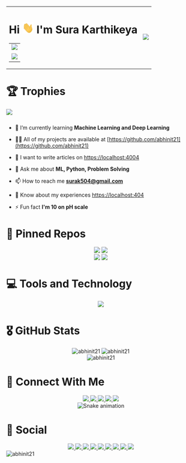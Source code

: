 ###

<table align="center">
  <tr>
    <td align="center">
      <h1>
        Hi <img src="https://raw.githubusercontent.com/abhinit21/abhinit21/main/wave.gif" width="30" height="30" /> I'm Sura Karthikeya
      </h1>
      <table>
        <tr align="center"><td><img height="30" src="https://profile-counter.glitch.me/abhinit21/count.svg?" /></td></tr>
        <tr><td><a href="https://leetcode.com/abhinit21/" >
          <img height="200em" src="https://apu5rh8gxk.execute-api.us-east-1.amazonaws.com/default/leetcode-stats?username=abhinit21&theme=dark" />
        </a></td></tr>
      </table>
    </td>
    <td>
      <a href="https://stackoverflow.com/users/13334778/abhinit21" >
        <img width="240em" src="https://github-readme-stackoverflow.vercel.app/?userID=13334778&theme=dark" />
      </a>
    </td>
  </tr>
</table>

###

<h1 align="left">
    🏆 Trophies
</h1>

<div class="my-4 d-flex justify-content-center border crop">
  
  <img src="https://github-profile-trophy.vercel.app/?username=abhinit21&theme=onedark&no-frame=true&no-bg=false&column=7&margin-w=15" />
</div>

<div align="center">

</div>

###

- 🌱 I’m currently learning **Machine Learning and Deep Learning**

- 👨‍💻 All of my projects are available at [https://github.com/abhinit21](https://github.com/abhinit21)

- 📝 I want to write articles on [https://localhost:4004](https://localhost:4004)

- 💬 Ask me about **ML, Python, Problem Solving**

- 📫 How to reach me **surak504@gmail.com**

- 📄 Know about my experiences [https://localhost:404](https://localhost:404)

- ⚡ Fun fact **I'm 10 on pH scale**

###

<h1 align="left">
    🌟 Pinned Repos
</h1>

<div align="center">
  <img src="https://github-readme-stats.vercel.app/api/pin/?username=abhinit21&repo=abhinit21&theme=onedark" />
  <img src="https://github-readme-stats.vercel.app/api/pin/?username=abhinit21&repo=abhinit21&theme=onedark" />
</div>

<div align="center">
  <img src="https://github-readme-stats.vercel.app/api/pin/?username=abhinit21&repo=abhinit21&theme=onedark" />
  <img src="https://github-readme-stats.vercel.app/api/pin/?username=abhinit21&repo=abhinit21&theme=onedark" />
</div>

###

<h1 align="left">
    💻 Tools and Technology
</h1>

<div align="center">
  <img src="https://skillicons.dev/icons?i=all&theme=dark">
</div>

###

<h1 align="left">
    🎖️ GitHub Stats
</h1>

<div align="center">
  <img
    alt="abhinit21"
    src="https://github-readme-stats.vercel.app/api/top-langs/?username=abhinit21&theme=onedark&hide_border=false&include_all_commits=true&count_private=true&layout=compact" />
  <img
    alt="abhinit21" height="165em"
    src="https://github-readme-stats.vercel.app/api?username=abhinit21&theme=onedark&hide_border=false&include_all_commits=true&count_private=true" />
</div>

<div align="center">
  <img
    alt="abhinit21" height="165em"
    src="https://github-readme-streak-stats.herokuapp.com/?user=abhinit21&theme=onedark&hide_border=false" />
</div>

###

<h1 align="left">
    👋 Connect With Me
</h1>

<div align="center">
  <a href="#">
    <img src="https://dcbadge.vercel.app/api/shield/757504251617345626?theme=discord-inverted" height="35" />
  </a>
  <a href="#">
    <img src="https://img.shields.io/badge/LinkedIn-0077B5?style=for-the-badge&logo=linkedin&logoColor=white" height="35" />
  </a>
  <a href="#">
    <img src="https://img.shields.io/badge/Twitter-1DA1F2?style=for-the-badge&logo=twitter&logoColor=white" height="35" />
  </a>
  <a href="#">
    <img src="https://img.shields.io/badge/fiverr-1DBF73?style=for-the-badge&logo=fiverr&logoColor=white" height="35" />
  </a>
  <a href="#">
    <img src="https://img.shields.io/badge/Freelancer-29B2FE?style=for-the-badge&logo=Freelancer&logoColor=white" height="35" />
  </a>
</div>

<div align="center">
  <img src="https://github.com/abhinit21/abhinit21/blob/output/snake.svg" alt="Snake animation" />
</div>

###

<h1 align="left">
    🤝 Social
</h1>

<div align="center">
  <a href="#">
    <img src="https://img.shields.io/badge/Stack_Overflow-FE7A16?style=for-the-badge&logo=stack-overflow&logoColor=white" height="35" />
  </a>
  <a href="#">
    <img src="https://img.shields.io/badge/Kaggle-20BEFF?style=for-the-badge&logo=Kaggle&logoColor=white" height="35" />
  </a>
  <a href="#">
    <img src="https://img.shields.io/badge/-Hackerrank-2EC866?style=for-the-badge&logo=HackerRank&logoColor=white" height="35" />
  </a>
  <a href="#">
    <img src="https://img.shields.io/badge/Codechef-%23B92B27.svg?&style=for-the-badge&logo=Codechef&logoColor=white" height="35" />
  </a>
   <a href="#">
    <img src="https://img.shields.io/badge/-Behance-blue?style=for-the-badge&logo=behance&logoColor=white" height="35" />
  </a>
  <a href="#">
    <img src="https://img.shields.io/badge/Dribbble-EA4C89?style=for-the-badge&logo=dribbble&logoColor=white" height="35" />
  </a>
  <a href="#">
    <img src="https://img.shields.io/badge/GitLab-330F63?style=for-the-badge&logo=gitlab&logoColor=white" height="35" />
  </a>
  <a href="#">
    <img src="https://img.shields.io/badge/Instagram-E4405F?style=for-the-badge&logo=instagram&logoColor=white" height="35" />
  </a>
  <a href="#">
    <img src="https://img.shields.io/badge/Spotify-1ED760?&style=for-the-badge&logo=spotify&logoColor=white" height="35" />
  </a>
</div>

<div>
  <img
    alt="abhinit21"
    src="https://activity-graph.herokuapp.com/graph?username=abhinit21&theme=github" />
</div>

###


<!-- <div align="center">
    <img
      alt="abhinit21"
      src="http://github-profile-summary-cards.vercel.app/api/cards/productive-time?username=abhinit21&theme=monokai&utcOffset=5" />
    <img 
       alt="Snake animation"
       src="https://metrics.lecoq.io/abhinit21?template=classic&base.header=0&base.activity=0&base.community=0&base.repositories=0&base.metadata=0&stars=1&base=header%2C%20activity%2C%20community%2C%20repositories%2C%20metadata&base.indepth=false&base.hireable=false&base.skip=false&stars=false&stars.limit=4&config.timezone=Asia%2FCalcutta" /> -->
</div>

<!-- 
<h3 align="left">Connect with me:</h3>
<p align="left">
<a href="https://twitter.com/_karthikeya" target="blank"><img align="center" src="https://raw.githubusercontent.com/rahuldkjain/github-profile-readme-generator/master/src/images/icons/Social/twitter.svg" alt="_karthikeya" height="30" width="40" /></a>
<a href="https://linkedin.com/in/karthikeya-sura" target="blank"><img align="center" src="https://raw.githubusercontent.com/rahuldkjain/github-profile-readme-generator/master/src/images/icons/Social/linked-in-alt.svg" alt="karthikeya-sura" height="30" width="40" /></a>
<a href="https://stackoverflow.com/users/13334778" target="blank"><img align="center" src="https://raw.githubusercontent.com/rahuldkjain/github-profile-readme-generator/master/src/images/icons/Social/stack-overflow.svg" alt="13334778" height="30" width="40" /></a>
<a href="https://kaggle.com/sura karthikeya" target="blank"><img align="center" src="https://raw.githubusercontent.com/rahuldkjain/github-profile-readme-generator/master/src/images/icons/Social/kaggle.svg" alt="sura karthikeya" height="30" width="40" /></a>
<a href="https://www.codechef.com/users/@abhinit21" target="blank"><img align="center" src="https://cdn.jsdelivr.net/npm/simple-icons@3.1.0/icons/codechef.svg" alt="@abhinit21" height="30" width="40" /></a>
<a href="https://www.hackerrank.com/abhinit21" target="blank"><img align="center" src="https://raw.githubusercontent.com/rahuldkjain/github-profile-readme-generator/master/src/images/icons/Social/hackerrank.svg" alt="abhinit21" height="30" width="40" /></a>
<a href="https://www.leetcode.com/abhinit21" target="blank"><img align="center" src="https://raw.githubusercontent.com/rahuldkjain/github-profile-readme-generator/master/src/images/icons/Social/leet-code.svg" alt="abhinit21" height="30" width="40" /></a>
<a href="https://auth.geeksforgeeks.org/user/abhinit21" target="blank"><img align="center" src="https://raw.githubusercontent.com/rahuldkjain/github-profile-readme-generator/master/src/images/icons/Social/geeks-for-geeks.svg" alt="abhinit21" height="30" width="40" /></a>
<a href="https://discord.gg/Abhinit21#1445" target="blank"><img align="center" src="https://raw.githubusercontent.com/rahuldkjain/github-profile-readme-generator/master/src/images/icons/Social/discord.svg" alt="Abhinit21#1445" height="30" width="40" /></a>
</p>

<h3 align="left">Languages and Tools:</h3>
<p align="left"> <a href="https://developer.android.com" target="_blank" rel="noreferrer"> <img src="https://raw.githubusercontent.com/devicons/devicon/master/icons/android/android-original-wordmark.svg" alt="android" width="40" height="40"/> </a> <a href="https://angular.io" target="_blank" rel="noreferrer"> <img src="https://angular.io/assets/images/logos/angular/angular.svg" alt="angular" width="40" height="40"/> </a> <a href="https://www.arduino.cc/" target="_blank" rel="noreferrer"> <img src="https://cdn.worldvectorlogo.com/logos/arduino-1.svg" alt="arduino" width="40" height="40"/> </a> <a href="https://aws.amazon.com" target="_blank" rel="noreferrer"> <img src="https://raw.githubusercontent.com/devicons/devicon/master/icons/amazonwebservices/amazonwebservices-original-wordmark.svg" alt="aws" width="40" height="40"/> </a> <a href="https://getbootstrap.com" target="_blank" rel="noreferrer"> <img src="https://raw.githubusercontent.com/devicons/devicon/master/icons/bootstrap/bootstrap-plain-wordmark.svg" alt="bootstrap" width="40" height="40"/> </a> <a href="https://www.w3schools.com/css/" target="_blank" rel="noreferrer"> <img src="https://raw.githubusercontent.com/devicons/devicon/master/icons/css3/css3-original-wordmark.svg" alt="css3" width="40" height="40"/> </a> <a href="https://dart.dev" target="_blank" rel="noreferrer"> <img src="https://www.vectorlogo.zone/logos/dartlang/dartlang-icon.svg" alt="dart" width="40" height="40"/> </a> <a href="https://www.djangoproject.com/" target="_blank" rel="noreferrer"> <img src="https://cdn.worldvectorlogo.com/logos/django.svg" alt="django" width="40" height="40"/> </a> <a href="https://www.docker.com/" target="_blank" rel="noreferrer"> <img src="https://raw.githubusercontent.com/devicons/devicon/master/icons/docker/docker-original-wordmark.svg" alt="docker" width="40" height="40"/> </a> <a href="https://expressjs.com" target="_blank" rel="noreferrer"> <img src="https://raw.githubusercontent.com/devicons/devicon/master/icons/express/express-original-wordmark.svg" alt="express" width="40" height="40"/> </a> <a href="https://firebase.google.com/" target="_blank" rel="noreferrer"> <img src="https://www.vectorlogo.zone/logos/firebase/firebase-icon.svg" alt="firebase" width="40" height="40"/> </a> <a href="https://flask.palletsprojects.com/" target="_blank" rel="noreferrer"> <img src="https://www.vectorlogo.zone/logos/pocoo_flask/pocoo_flask-icon.svg" alt="flask" width="40" height="40"/> </a> <a href="https://flutter.dev" target="_blank" rel="noreferrer"> <img src="https://www.vectorlogo.zone/logos/flutterio/flutterio-icon.svg" alt="flutter" width="40" height="40"/> </a> <a href="https://www.gatsbyjs.com/" target="_blank" rel="noreferrer"> <img src="https://www.vectorlogo.zone/logos/gatsbyjs/gatsbyjs-icon.svg" alt="gatsby" width="40" height="40"/> </a> <a href="https://cloud.google.com" target="_blank" rel="noreferrer"> <img src="https://www.vectorlogo.zone/logos/google_cloud/google_cloud-icon.svg" alt="gcp" width="40" height="40"/> </a> <a href="https://git-scm.com/" target="_blank" rel="noreferrer"> <img src="https://www.vectorlogo.zone/logos/git-scm/git-scm-icon.svg" alt="git" width="40" height="40"/> </a> <a href="https://hadoop.apache.org/" target="_blank" rel="noreferrer"> <img src="https://www.vectorlogo.zone/logos/apache_hadoop/apache_hadoop-icon.svg" alt="hadoop" width="40" height="40"/> </a> <a href="https://heroku.com" target="_blank" rel="noreferrer"> <img src="https://www.vectorlogo.zone/logos/heroku/heroku-icon.svg" alt="heroku" width="40" height="40"/> </a> <a href="https://hive.apache.org/" target="_blank" rel="noreferrer"> <img src="https://www.vectorlogo.zone/logos/apache_hive/apache_hive-icon.svg" alt="hive" width="40" height="40"/> </a> <a href="https://www.w3.org/html/" target="_blank" rel="noreferrer"> <img src="https://raw.githubusercontent.com/devicons/devicon/master/icons/html5/html5-original-wordmark.svg" alt="html5" width="40" height="40"/> </a> <a href="https://www.adobe.com/in/products/illustrator.html" target="_blank" rel="noreferrer"> <img src="https://www.vectorlogo.zone/logos/adobe_illustrator/adobe_illustrator-icon.svg" alt="illustrator" width="40" height="40"/> </a> <a href="https://www.java.com" target="_blank" rel="noreferrer"> <img src="https://raw.githubusercontent.com/devicons/devicon/master/icons/java/java-original.svg" alt="java" width="40" height="40"/> </a> <a href="https://developer.mozilla.org/en-US/docs/Web/JavaScript" target="_blank" rel="noreferrer"> <img src="https://raw.githubusercontent.com/devicons/devicon/master/icons/javascript/javascript-original.svg" alt="javascript" width="40" height="40"/> </a> <a href="https://www.jenkins.io" target="_blank" rel="noreferrer"> <img src="https://www.vectorlogo.zone/logos/jenkins/jenkins-icon.svg" alt="jenkins" width="40" height="40"/> </a> <a href="https://kotlinlang.org" target="_blank" rel="noreferrer"> <img src="https://www.vectorlogo.zone/logos/kotlinlang/kotlinlang-icon.svg" alt="kotlin" width="40" height="40"/> </a> <a href="https://kubernetes.io" target="_blank" rel="noreferrer"> <img src="https://www.vectorlogo.zone/logos/kubernetes/kubernetes-icon.svg" alt="kubernetes" width="40" height="40"/> </a> <a href="https://www.linux.org/" target="_blank" rel="noreferrer"> <img src="https://raw.githubusercontent.com/devicons/devicon/master/icons/linux/linux-original.svg" alt="linux" width="40" height="40"/> </a> <a href="https://www.mathworks.com/" target="_blank" rel="noreferrer"> <img src="https://upload.wikimedia.org/wikipedia/commons/2/21/Matlab_Logo.png" alt="matlab" width="40" height="40"/> </a> <a href="https://www.mongodb.com/" target="_blank" rel="noreferrer"> <img src="https://raw.githubusercontent.com/devicons/devicon/master/icons/mongodb/mongodb-original-wordmark.svg" alt="mongodb" width="40" height="40"/> </a> <a href="https://www.mysql.com/" target="_blank" rel="noreferrer"> <img src="https://raw.githubusercontent.com/devicons/devicon/master/icons/mysql/mysql-original-wordmark.svg" alt="mysql" width="40" height="40"/> </a> <a href="https://nodejs.org" target="_blank" rel="noreferrer"> <img src="https://raw.githubusercontent.com/devicons/devicon/master/icons/nodejs/nodejs-original-wordmark.svg" alt="nodejs" width="40" height="40"/> </a> <a href="https://opencv.org/" target="_blank" rel="noreferrer"> <img src="https://www.vectorlogo.zone/logos/opencv/opencv-icon.svg" alt="opencv" width="40" height="40"/> </a> <a href="https://pandas.pydata.org/" target="_blank" rel="noreferrer"> <img src="https://raw.githubusercontent.com/devicons/devicon/2ae2a900d2f041da66e950e4d48052658d850630/icons/pandas/pandas-original.svg" alt="pandas" width="40" height="40"/> </a> <a href="https://www.photoshop.com/en" target="_blank" rel="noreferrer"> <img src="https://raw.githubusercontent.com/devicons/devicon/master/icons/photoshop/photoshop-line.svg" alt="photoshop" width="40" height="40"/> </a> <a href="https://www.postgresql.org" target="_blank" rel="noreferrer"> <img src="https://raw.githubusercontent.com/devicons/devicon/master/icons/postgresql/postgresql-original-wordmark.svg" alt="postgresql" width="40" height="40"/> </a> <a href="https://postman.com" target="_blank" rel="noreferrer"> <img src="https://www.vectorlogo.zone/logos/getpostman/getpostman-icon.svg" alt="postman" width="40" height="40"/> </a> <a href="https://www.python.org" target="_blank" rel="noreferrer"> <img src="https://raw.githubusercontent.com/devicons/devicon/master/icons/python/python-original.svg" alt="python" width="40" height="40"/> </a> <a href="https://pytorch.org/" target="_blank" rel="noreferrer"> <img src="https://www.vectorlogo.zone/logos/pytorch/pytorch-icon.svg" alt="pytorch" width="40" height="40"/> </a> <a href="https://reactjs.org/" target="_blank" rel="noreferrer"> <img src="https://raw.githubusercontent.com/devicons/devicon/master/icons/react/react-original-wordmark.svg" alt="react" width="40" height="40"/> </a> <a href="https://reactnative.dev/" target="_blank" rel="noreferrer"> <img src="https://reactnative.dev/img/header_logo.svg" alt="reactnative" width="40" height="40"/> </a> <a href="https://scikit-learn.org/" target="_blank" rel="noreferrer"> <img src="https://upload.wikimedia.org/wikipedia/commons/0/05/Scikit_learn_logo_small.svg" alt="scikit_learn" width="40" height="40"/> </a> <a href="https://seaborn.pydata.org/" target="_blank" rel="noreferrer"> <img src="https://seaborn.pydata.org/_images/logo-mark-lightbg.svg" alt="seaborn" width="40" height="40"/> </a> <a href="https://www.selenium.dev" target="_blank" rel="noreferrer"> <img src="https://raw.githubusercontent.com/detain/svg-logos/780f25886640cef088af994181646db2f6b1a3f8/svg/selenium-logo.svg" alt="selenium" width="40" height="40"/> </a> <a href="https://developer.apple.com/swift/" target="_blank" rel="noreferrer"> <img src="https://raw.githubusercontent.com/devicons/devicon/master/icons/swift/swift-original.svg" alt="swift" width="40" height="40"/> </a> <a href="https://www.tensorflow.org" target="_blank" rel="noreferrer"> <img src="https://www.vectorlogo.zone/logos/tensorflow/tensorflow-icon.svg" alt="tensorflow" width="40" height="40"/> </a> <a href="https://www.adobe.com/products/xd.html" target="_blank" rel="noreferrer"> <img src="https://cdn.worldvectorlogo.com/logos/adobe-xd.svg" alt="xd" width="40" height="40"/> </a> </p>

<a href="https://git.io/typing-svg"><img src="https://readme-typing-svg.demolab.com?font=Fira+Code&pause=1000&width=435&lines=Data+Science;Machine+Learning" alt="Typing SVG" /></a>


[![](https://raw.githubusercontent.com/vn7n24fzkq/github-profile-summary-cards-example/master/profile-summary-card-output/monokai/0-profile-details.svg)](https://github.com/vn7n24fzkq/github-profile-summary-cards)
[![](https://raw.githubusercontent.com/vn7n24fzkq/github-profile-summary-cards-example/master/profile-summary-card-output/monokai/1-repos-per-language.svg)](https://github.com/vn7n24fzkq/github-profile-summary-cards) [![](https://raw.githubusercontent.com/vn7n24fzkq/github-profile-summary-cards-example/master/profile-summary-card-output/monokai/2-most-commit-language.svg)](https://github.com/vn7n24fzkq/github-profile-summary-cards)
[![](https://raw.githubusercontent.com/vn7n24fzkq/github-profile-summary-cards-example/master/profile-summary-card-output/monokai/3-stats.svg)](https://github.com/vn7n24fzkq/github-profile-summary-cards) [![](https://raw.githubusercontent.com/vn7n24fzkq/github-profile-summary-cards-example/master/profile-summary-card-output/monokai/4-productive-time.svg)](https://github.com/vn7n24fzkq/github-profile-summary-cards)

[![GitHub WidgetBox](https://github-widgetbox.vercel.app/api/profile?username=abhinit21&data=followers,repositories,stars,commits)](https://github.com/Jurredr/github-widgetbox)
 -->

